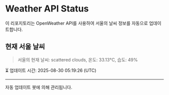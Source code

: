 
# Weather API Status

이 리포지토리는 OpenWeather API를 사용하여 서울의 날씨 정보를 자동으로 업데이트합니다.

## 현재 서울 날씨
> 서울의 현재 날씨: scattered clouds, 온도: 33.13°C, 습도: 49%

⏳ 업데이트 시간: 2025-08-30 05:19:26 (UTC)

---
자동 업데이트 봇에 의해 관리됩니다.
